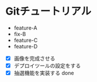 # Gitチュートリアル
- feature-A
- fix-B
- feature-C
- feature-D
- [x] 画像を完成させる
- [x] デプロイツールの設定をする
- [x] 抽選機能を実装する
done
